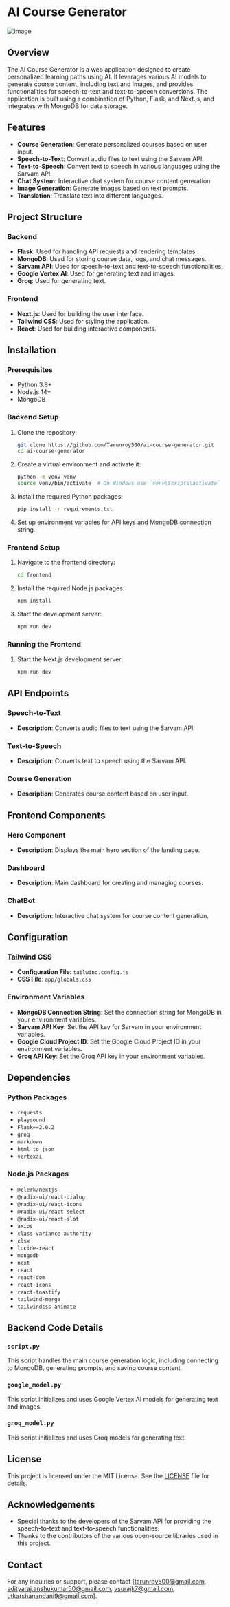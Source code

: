# AI Course Generator

![image](public/icon.png)

## Overview

The AI Course Generator is a web application designed to create personalized learning paths using AI. It leverages various AI models to generate course content, including text and images, and provides functionalities for speech-to-text and text-to-speech conversions. The application is built using a combination of Python, Flask, and Next.js, and integrates with MongoDB for data storage.



## Features

- **Course Generation**: Generate personalized courses based on user input.
- **Speech-to-Text**: Convert audio files to text using the Sarvam API.
- **Text-to-Speech**: Convert text to speech in various languages using the Sarvam API.
- **Chat System**: Interactive chat system for course content generation.
- **Image Generation**: Generate images based on text prompts.
- **Translation**: Translate text into different languages.

## Project Structure

### Backend

- **Flask**: Used for handling API requests and rendering templates.
- **MongoDB**: Used for storing course data, logs, and chat messages.
- **Sarvam API**: Used for speech-to-text and text-to-speech functionalities.
- **Google Vertex AI**: Used for generating text and images.
- **Groq**: Used for generating text.

### Frontend

- **Next.js**: Used for building the user interface.
- **Tailwind CSS**: Used for styling the application.
- **React**: Used for building interactive components.

## Installation

### Prerequisites

- Python 3.8+
- Node.js 14+
- MongoDB

### Backend Setup

1. Clone the repository:
    ```bash
    git clone https://github.com/Tarunroy500/ai-course-generator.git
    cd ai-course-generator
    ```

2. Create a virtual environment and activate it:
    ```bash
    python -m venv venv
    source venv/bin/activate  # On Windows use `venv\Scripts\activate`
    ```

3. Install the required Python packages:
    ```bash
    pip install -r requirements.txt
    ```

4. Set up environment variables for API keys and MongoDB connection string.

### Frontend Setup

1. Navigate to the frontend directory:
    ```bash
    cd frontend
    ```

2. Install the required Node.js packages:
    ```bash
    npm install
    ```

3. Start the development server:
    ```bash
    npm run dev
    ```


### Running the Frontend

1. Start the Next.js development server:
    ```bash
    npm run dev
    ```

## API Endpoints

### Speech-to-Text

- **Description**: Converts audio files to text using the Sarvam API.


### Text-to-Speech

- **Description**: Converts text to speech using the Sarvam API.


### Course Generation

- **Description**: Generates course content based on user input.

## Frontend Components

### Hero Component

- **Description**: Displays the main hero section of the landing page.


### Dashboard

- **Description**: Main dashboard for creating and managing courses.


### ChatBot

- **Description**: Interactive chat system for course content generation.


## Configuration

### Tailwind CSS

- **Configuration File**: `tailwind.config.js`
- **CSS File**: `app/globals.css`


### Environment Variables

- **MongoDB Connection String**: Set the connection string for MongoDB in your environment variables.
- **Sarvam API Key**: Set the API key for Sarvam in your environment variables.
- **Google Cloud Project ID**: Set the Google Cloud Project ID in your environment variables.
- **Groq API Key**: Set the Groq API key in your environment variables.

## Dependencies

### Python Packages

- `requests`
- `playsound`
- `Flask==2.0.2`
- `groq`
- `markdown`
- `html_to_json`
- `vertexai`

### Node.js Packages

- `@clerk/nextjs`
- `@radix-ui/react-dialog`
- `@radix-ui/react-icons`
- `@radix-ui/react-select`
- `@radix-ui/react-slot`
- `axios`
- `class-variance-authority`
- `clsx`
- `lucide-react`
- `mongodb`
- `next`
- `react`
- `react-dom`
- `react-icons`
- `react-toastify`
- `tailwind-merge`
- `tailwindcss-animate`

## Backend Code Details

### `script.py`

This script handles the main course generation logic, including connecting to MongoDB, generating prompts, and saving course content.


### `google_model.py`

This script initializes and uses Google Vertex AI models for generating text and images.

### `groq_model.py`

This script initializes and uses Groq models for generating text.


## License

This project is licensed under the MIT License. See the [LICENSE](LICENSE) file for details.

## Acknowledgements

- Special thanks to the developers of the Sarvam API for providing the speech-to-text and text-to-speech functionalities.
- Thanks to the contributors of the various open-source libraries used in this project.

## Contact

For any inquiries or support, please contact [tarunroy500@gmail.com, adityaraj.anshukumar50@gmail.com, vsurajk7@gmail.com, utkarshanandani9@gmail.com].